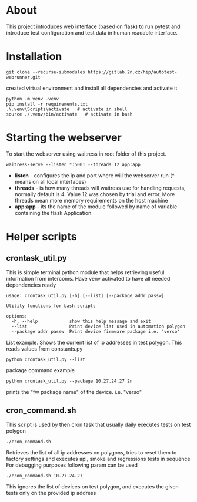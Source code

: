 # About

This project introduces web interface (based on flask) to run pytest and introduce test configuration and test data in human readable interface.

# Installation

```shell 
git clone --recurse-submodules https://gitlab.2n.cz/hip/autotest-webrunner.git
```

created virtual environment and install all dependencies and activate it 
```shell
python -m venv .venv
pip install -r requirements.txt
.\.venv\Scripts\activate   # activate in shell
source ./.venv/bin/activate   # activate in bash
```
# Starting the webserver
To start the webserver using waitress in root folder of this project. 

```shell
waitress-serve --listen *:5001 --threads 12 app:app
```
- **listen** - configures the ip and port where will the webserver run (* means on all local interfaces)
- **threads** - is how many threads will waitress use for handling requests, normally default is 4. Value 12 was chosen by trial and error. More threads mean more memory requirements on the host machine
- **app:app** - its the name of the module followed by name of variable containing the flask Application

# Helper scripts
## crontask_util.py
This is simple terminal python module that helps retrieving useful information from intercoms. Have venv activated to have all needed dependencies ready
```
usage: crontask_util.py [-h] [--list] [--package addr passw]

Utility functions for bash scripts

options:
  -h, --help            show this help message and exit
  --list                Print device list used in automation polygon
  --package addr passw  Print device firmware package i.e. 'verso'
```

List example. Shows the current list of ip addresses in test polygon. This reads values from constants.py 
```shell
python crontask_util.py --list

```
package command example
```shell
python crontask_util.py --package 10.27.24.27 2n
```
prints the "fw package name" of the device. i.e. "verso"

## cron_command.sh
This script is used by then cron task that usually daily executes tests on test polygon

```shell
./cron_command.sh
```

Retrieves the list of all ip addresses on polygons, tries to reset them to factory settings and executes api, smoke and regressions tests in sequence
For debugging purposes following param can be used

```shell
./cron_command.sh 10.27.24.27
```
This ignores the list of devices on test polygon, and executes the given tests only on the provided ip address